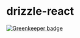 # drizzle-react

[![Greenkeeper badge](https://badges.greenkeeper.io/trufflesuite/drizzle-react.svg)](https://greenkeeper.io/)